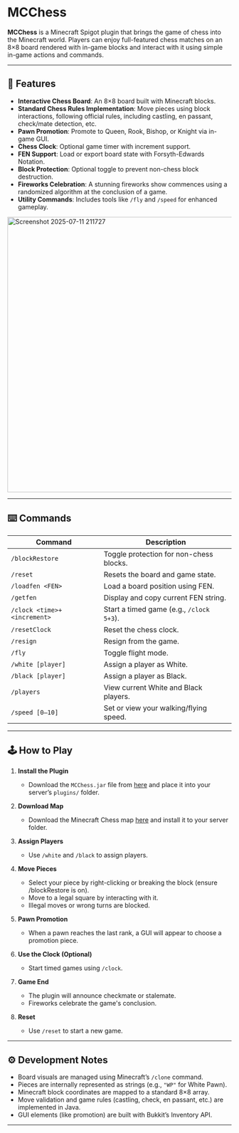 # MCChess

**MCChess** is a Minecraft Spigot plugin that brings the game of chess into the Minecraft world. Players can enjoy full-featured chess matches on an 8×8 board rendered with in-game blocks and interact with it using simple in-game actions and commands.

---

## 🧱 Features

- **Interactive Chess Board**: An 8×8 board built with Minecraft blocks.
- **Standard Chess Rules Implementation**: Move pieces using block interactions, following official rules, including castling, en passant, check/mate detection, etc.
- **Pawn Promotion**: Promote to Queen, Rook, Bishop, or Knight via in-game GUI.
- **Chess Clock**: Optional game timer with increment support.
- **FEN Support**: Load or export board state with Forsyth-Edwards Notation.
- **Block Protection**: Optional toggle to prevent non-chess block destruction.
- **Fireworks Celebration**: A stunning fireworks show commences using a randomized algorithm at the conclusion of a game.
- **Utility Commands**: Includes tools like `/fly` and `/speed` for enhanced gameplay.

<img width="898" height="619" alt="Screenshot 2025-07-11 211727" src="https://github.com/user-attachments/assets/8dcabfe5-c071-4db4-a37c-87091dbcafa1" />

---

## ⌨️ Commands

| Command | Description |
|--------|-------------|
| `/blockRestore` | Toggle protection for non-chess blocks. |
| `/reset` | Resets the board and game state. |
| `/loadfen <FEN>` | Load a board position using FEN. |
| `/getfen` | Display and copy current FEN string. |
| `/clock <time>+<increment>` | Start a timed game (e.g., `/clock 5+3`). |
| `/resetClock` | Reset the chess clock. |
| `/resign` | Resign from the game. |
| `/fly` | Toggle flight mode. |
| `/white [player]` | Assign a player as White. |
| `/black [player]` | Assign a player as Black. |
| `/players` | View current White and Black players. |
| `/speed [0–10]` | Set or view your walking/flying speed. |

---

## 🕹️ How to Play

1. **Install the Plugin**
   - Download the `MCChess.jar` file from [here](https://www.spigotmc.org/resources/minecraft-chess.111884/) and place it into your server’s `plugins/` folder.
 
2. **Download Map**
   - Download the Minecraft Chess map [here](https://www.mediafire.com/file/rzosyep50bmcsmw/MCChess.zip/file) and install it to your server folder.
  
3. **Assign Players**
   - Use `/white` and `/black` to assign players.

4. **Move Pieces**
   - Select your piece by right-clicking or breaking the block (ensure /blockRestore is on).
   - Move to a legal square by interacting with it.
   - Illegal moves or wrong turns are blocked.

5. **Pawn Promotion**
   - When a pawn reaches the last rank, a GUI will appear to choose a promotion piece.

6. **Use the Clock (Optional)**
   - Start timed games using `/clock`.

7. **Game End**
   - The plugin will announce checkmate or stalemate.
   - Fireworks celebrate the game's conclusion.

8. **Reset**
   - Use `/reset` to start a new game.

---

## ⚙️ Development Notes

- Board visuals are managed using Minecraft’s `/clone` command.
- Pieces are internally represented as strings (e.g., `"WP"` for White Pawn).
- Minecraft block coordinates are mapped to a standard 8×8 array.
- Move validation and game rules (castling, check, en passant, etc.) are implemented in Java.
- GUI elements (like promotion) are built with Bukkit’s Inventory API.

---
